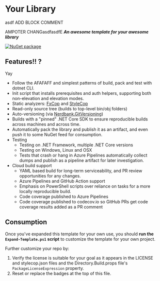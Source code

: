 # Your Library
asdf
ADD BLOCK COMMENT

AMPOTER CHANGasdfasdfE
***An awesome template for your awesome library***

[![NuGet package](https://img.shields.io/nuget/v/Scratch.svg)](https://nuget.org/packages/Scratch)

## Features!! ?

Yay

* Follow the AFAFAFF and simplest patterns of build, pack and test with dotnet CLI.
* Init script that installs prerequisites and auth helpers, supporting both non-elevation and elevation modes.
* Static analyzers: [FxCop](https://docs.microsoft.com/en-us/visualstudio/code-quality/fxcop-analyzers?view=vs-2019) and [StyleCop](https://github.com/DotNetAnalyzers/StyleCopAnalyzers)
* Read-only source tree (builds to top-level bin/obj folders)
* Auto-versioning (via [Nerdbank.GitVersioning](https://github.com/dotnet/nerdbank.gitversioning))
* Builds with a "pinned" .NET Core SDK to ensure reproducible builds across machines and across time.
* Automatically pack the library and publish it as an artifact, and even push it to some NuGet feed for consumption.
* Testing
  * Testing on .NET Framework, multiple .NET Core versions
  * Testing on Windows, Linux and OSX
  * Tests that crash or hang in Azure Pipelines automatically collect dumps and publish as a pipeline artifact for later investigation.
* Cloud build support
  * YAML based build for long-term serviceability, and PR review opportunities for any changes.
  * Azure Pipelines and GitHub Action support
  * Emphasis on PowerShell scripts over reliance on tasks for a more locally reproducible build.
  * Code coverage published to Azure Pipelines
  * Code coverage published to codecov.io so GitHub PRs get code coverage results added as a PR comment

## Consumption

Once you've expanded this template for your own use, you should **run the `Expand-Template.ps1` script** to customize the template for your own project.

Further customize your repo by:

1. Verify the license is suitable for your goal as it appears in the LICENSE and stylecop.json files and the Directory.Build.props file's `PackageLicenseExpression` property.
1. Reset or replace the badges at the top of this file.
